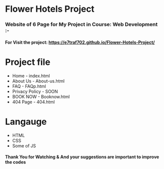 # Flower Hotels Project
### Website of 6 Page for My Project in Course: Web Development :-

#### For Visit the project: https://e7traf702.github.io/Flower-Hotels-Project/

# Project file
- Home - index.html
- About Us - About-us.html
- FAQ - FAQp.html
- Privacy Policy - SOON
- BOOK NOW - Booknow.html
- 404 Page - 404.html


# Langauge
- HTML 
- CSS 
- Some of JS


#### Thank You for Watching & And your suggestions are important to improve the codes
